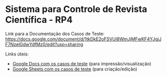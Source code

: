 # Sistema para Controle de Revista Científica - RP4

Link para a Documentação dos Casos de Teste: https://docs.google.com/document/d/1tkDkE2oFSVUI8WmJjMFwKF4YJgjJF7NzelGdwYdfMz0/edit?usp=sharing

Links úteis:
- [Google Docs com os casos de teste](https://docs.google.com/document/d/1tkDkE2oFSVUI8WmJjMFwKF4YJgjJF7NzelGdwYdfMz0/edit?usp=sharing) (para impressão/visualização)
- [Google Sheets com os casos de teste](https://docs.google.com/spreadsheets/d/1gaBzIg9nSHtXxl8clC6qesGCaaXhmjqknoeFpX63YDM/edit#gid=742619467) (para criação/edição)
